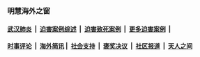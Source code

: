 
### 明慧海外之窗

####  [武汉肺炎](indexes/365.md?t=07130601) &nbsp;|&nbsp;  [迫害案例综述](indexes/328.md?t=07130601) &nbsp;|&nbsp; [迫害致死案例](indexes/277.md?t=07130601)  &nbsp;|&nbsp; [更多迫害案例](indexes/81.md?t=07130601)  &nbsp;|&nbsp; 
####  [时事评论](indexes/19.md?t=07130601) &nbsp;|&nbsp; [海外简讯](indexes/245.md?t=07130601)&nbsp;|&nbsp;  [社会支持](indexes/140.md?t=07130601) &nbsp;|&nbsp; [褒奖决议](indexes/282.md?t=07130601) &nbsp;|&nbsp; [社区报道](indexes/91.md?t=07130601)  &nbsp;|&nbsp; [天人之间](indexes/78.md?t=07130601) 

